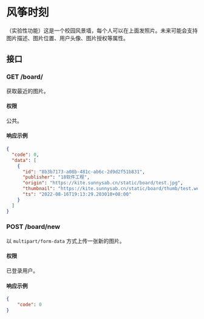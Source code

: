 # 风筝时刻

（实验性功能）这是一个校园风景墙，每个人可以在上面发照片。未来可能会支持图片描述、图片位置、用户头像、图片授权等属性。


## 接口

### GET /board/

获取最近的图片。

#### 权限

公共。

#### 响应示例

```json
{
  "code": 0,
  "data": [
    {
      "id": "8b3b7173-a08b-481c-ab6c-2d9d2f51b831",
      "publisher": "18软件工程",
      "origin": "https://kite.sunnysab.cn/static/board/test.jpg",
      "thumbnail": "https://kite.sunnysab.cn/static/board/thumb/test.webp",
      "ts": "2022-08-16T19:13:29.203010+08:00"
    }
  ]
}
```


### POST /board/new

以 `multipart/form-data` 方式上传一张新的图片。

#### 权限

已登录用户。

#### 响应示例

```json
{
    "code": 0
}
```